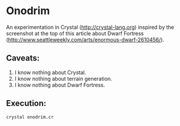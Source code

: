 # Onodrim

An experimentation in Crystal (http://crystal-lang.org) inspired by the
screenshot at the top of this article about Dwarf Fortress (http://www.seattleweekly.com/arts/enormous-dwarf-2610456/).

## Caveats:

1. I know nothing about Crystal.
2. I know nothing about terrain generation.
3. I know nothing about Dwarf Fortress.

## Execution:

    crystal onodrim.cr

